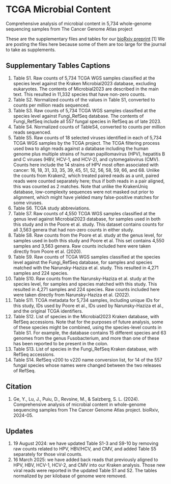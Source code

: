 # TCGA Microbial Content
Comprehensive analysis of microbial content in 5,734 whole-genome sequencing samples from The Cancer Genome Atlas project

These are the supplementary files and tables for our [bioRxiv preprint](https://www.biorxiv.org/content/10.1101/2024.05.24.595788v3.full.pdf) [1]
We are posting the files here because some of them are too large for the journal to take as supplements.

## Supplementary Tables Captions

1. Table S1. Raw counts of 5,734 TCGA WGS samples classified at the species level against the Kraken Microbial2023 database, excluding eukaryotes. The contents of Microbial2023 are described in the main text. This resulted in 11,332 species that have non-zero counts.
2. Table S2. Normalized counts of the values in Table S1, converted to counts per million reads sequenced.
3. Table S3. Raw counts of 5,734 TCGA WGS samples classified at the species level against Fungi_RefSeq database. The contents of Fungi_RefSeq include all 557 fungal species in RefSeq as of late 2023.
4. Table S4. Normalized counts of TableS4, converted to counts per million reads sequenced.
5. Table S5. Raw counts of 18 selected viruses identified in each of 5,734 TCGA WGS samples by the TCGA project. The TCGA filtering process used bwa to align reads against a database including the human genome plus multiple strains of human papillomavirus (HPV), hepatitis B and C viruses (HBV, HCV-1, and HCV-2), and cytomegalovirus (CMV). Counts here include the 14 strains of HPV most often associated with cancer: 16, 18, 31, 33, 35, 39, 45, 51, 52, 56, 58, 59, 66, and 68. Unlike the counts from Kraken2, which treated paired reads as a unit, paired reads were counted separately here; thus if both reads in a pair aligned, this was counted as 2 matches. Note that unlike the KrakenUniq database, low-complexity sequences were not masked out prior to alignment, which might have yielded many false-positive matches for some viruses.
6. Table S6. TCGA study abbreviations.
7. Table S7. Raw counts of 4,550 TCGA WGS samples classified at the genus level against Microbial2023 database, for samples used in both this study and in the Poore et al. study. This dataset contains counts for all 3,563 genera that had non-zero counts in either study.
8. Table S8. Raw counts from the Poore et al. study at the genus level, for samples used in both this study and Poore et al. This set contains 4,550 samples and 3,563 genera. Raw counts included here were taken directly from Poore et al. (2020).
9. Table S9. Raw counts of TCGA WGS samples classified at the species level against the Fungi_RefSeq database, for samples and species matched with the Narunsky-Haziza et al. study. This resulted in 4,271 samples and 224 species.
10. Table S10. Raw counts from the Narunsky-Haziza et al. study at the species level, for samples and species matched with this study. This resulted in 4,271 samples and 224 species. Raw counts included here were taken directly from Narunsky-Haziza et al. (2022).
11. Table S11. TCGA metadata for 5,734 samples, including unique IDs for this study, IDs used by Poore et al., IDs used by Narunsky-Haziza et al., and the original TCGA identifiers.
12. Table S12. List of species in the Microbial2023 Kraken database, with RefSeq accessions. Note that for the purposes of future analysis, some of these species might be combined, using the species-level counts in Table S1. For example, the database contains 15 different species and 63 genomes from the genus Fusobacterium, and more than one of these has been reported to be present in the colon.
13. Table S13. List of species in the Fungi_RefSeq Kraken database, with RefSeq accessions.
14. Table S14. RefSeq v200 to v220 name conversion list, for 14 of the 557 fungal species whose names were changed between the two releases of RefSeq.

## Citation
1. Ge, Y., Lu, J., Puiu, D., Revsine, M., & Salzberg, S. L. (2024). Comprehensive analysis of microbial content in whole-genome sequencing samples from The Cancer Genome Atlas project. bioRxiv, 2024-05.

## Updates
1. 19 August 2024: we have updated Table S1-3 and S9-10 by removing raw counts related to HPV, HBV/HCV, and CMV, and added Table S5 separately for those viral counts.
2. 16 March 2025: we have added back reads that previously aligned to HPV, HBV, HCV-1, HCV-2, and CMV into our Kraken analysis. Those new viral reads were reported in the updated Table S1 and S2. The tables normalized by per kilobase of genome were removed.
